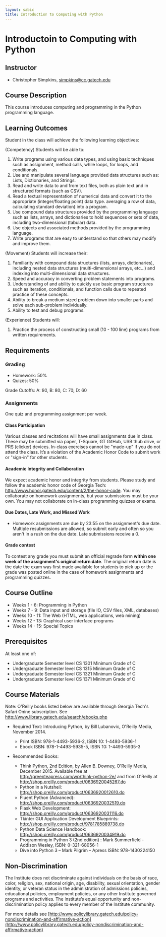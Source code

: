 ```yaml
---
layout: sabic
title: Introduction to Computing with Python
---
```


# Introductoin to Computing with Python

## Instructor

* Christopher Simpkins, simpkins@cc.gatech.edu

## Course Description

This course introduces computing and programming in the Python programming language.

## Learning Outcomes

Student in the class will achieve the following learning objectives:

(Competency) Students will be able to:

1. Write programs using various data types, and using basic techniques such as assignment, method calls, while loops, for loops, and conditionals.
2. Use and manipulate several language provided data structures such as: Lists, Dictionaries, and Strings.
3. Read and write data to and from text files, both as plain text and in structured formats (such as CSV).
4. Read a textual representation of numerical data and convert it to the appropriate (integer/floating point) data type.
averaging a row of data, calculating standard deviation) into a program.
5. Use compound data structures provided by the programming language such as lists, arrays, and dictionaries to hold sequences or sets of data, including two-dimensional (tabular) data.
6. Use objects and associated methods provided by the programming language.
7. Write programs that are easy to understand so that others may modify and improve them.

(Movement) Students will increase their:

1. Familiarity with compound data structures (lists, arrays, dictionaries), including nested data structures (multi-dimensional arrays, etc...) and indexing into multi-dimensional data structures.
2. Speed and accuracy in converting problem statements into programs.
3. Understanding of and ability to quickly use basic program structures such as iteration, conditionals, and function calls due to repeated practice of these concepts.
4. Ability to break a medium sized problem down into smaller parts and solve each sub-problem individually.
5. Ability to test and debug programs.

(Experience) Students will:

1. Practice the process of constructing small (10 - 100 line) programs from written requirements.

## Requirements

### Grading

* Homework: 50%
* Quizes: 50%

Grade Cutoffs: A: 90, B: 80, C: 70, D: 60

### Assignments

One quiz and programming assignment per week.

#### Class Participation

Various classes and recitations will have small assignments due in class. These may be submitted via paper, T-Square, GT GitHub, USB thub drive, or PRS (clicker) devices. In-class exercises cannot be "made-up" if you do not attend the class. It’s a violation of the Academic Honor Code to submit work or "sign-in" for other students.

#### Academic Integrity and Collaboration

We expect academic honor and integrity from students. Please study and follow the academic honor code of Georgia Tech: http://www.honor.gatech.edu/content/2/the-honor-code. You may collaborate on homework assignments, but your submissions must be your own. You may not collaborate on in-class programming quizzes or exams.

#### Due Dates, Late Work, and Missed Work

* Homework assignments are due by 23:55 on the assignment's due date. Multiple resubmissions are allowed, so submit early and often so you aren't in a rush on the due date. Late submissions receive a 0.

#### Grade contest

To contest any grade you must submit an official regrade form **within one week of the assignment's original return date**. The original return date is the date the exam was first made available for students to pick up or the grade was posted online in the case of homework assignments and programming quizzes.

## Course Outline

* Weeks 1 - 6: Programming in Python
* Weeks 7 - 9: Data input and storage (file IO, CSV files, XML, databases)
* Weeks 10 - 11: The Web (HTML, web applications, web mining)
* Weeks 12 - 13: Graphical user interface programs
* Weeks 14 - 15: Special Topics

## Prerequisites

At least one of:

* Undergraduate Semester level CS 1301 Minimum Grade of C
* Undergraduate Semester level CS 1315 Minimum Grade of C
* Undergraduate Semester level CS 1321 Minimum Grade of C
* Undergraduate Semester level CS 1371 Minimum Grade of C

## Course Materials

Note: O'Reilly books listed below are available through Georgia Tech's Safari Onine subscription. See http://www.library.gatech.edu/search/ebooks.php

* Required Text: Introducing Python, by Bill Lubanovic, O'Reilly Media, November 2014.

  * Print ISBN: 978-1-4493-5936-2,  ISBN 10: 1-4493-5936-1
  * Ebook ISBN: 978-1-4493-5935-5,  ISBN 10: 1-4493-5935-3

* Recommended Books:

  * Think Python, 2nd Edition, by Allen B. Downey, O'Reilly Media, December 2015. Available free at http://greenteapress.com/wp/think-python-2e/ and from O'Reilly at http://shop.oreilly.com/product/0636920045267.do
  * Python in a Nutshell: http://shop.oreilly.com/product/0636920012610.do
  * Fluent Python (Advanced): http://shop.oreilly.com/product/0636920032519.do
  * Flask Web Development: http://shop.oreilly.com/product/0636920031116.do
  * Tkinter GUI Application Development Blueprints: http://shop.oreilly.com/product/9781785889738.do
  * Python Data Science Handbook: http://shop.oreilly.com/product/0636920034919.do
  * Programming in Python 3 (2nd edition) : Mark Summerfield - Addison Wesley, ISBN: 0-321-68056-1
  * Dive into Python 3 – Mark Pilgrim – Apress ISBN: 978-1430224150

## Non-Discrimination

The Institute does not discriminate against individuals on the basis of race, color, religion, sex, national origin, age, disability, sexual orientation, gender identity, or veteran status in the administration of admissions policies, educational policies, employment policies, or any other Institute governed programs and activities. The Institute’s equal opportunity and non-discrimination policy applies to every member of the Institute community.

For more details see [http://www.policylibrary.gatech.edu/policy-nondiscrimination-and-affirmative-action](http://www.policylibrary.gatech.edu/policy-nondiscrimination-and-affirmative-action)
